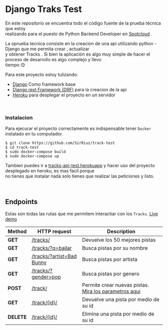 # Django Traks Test


En este repositorio se encuentra todo el código fuente de la prueba técnica que estoy<br/>
realizando para el puesto de Python Backend Developer en [Spotcloud](https://spotcloud.io/) .

La oprueba tecnica consiste en la creacion de una api utilizando python - Django que me permita
crear , actualizar <br/>y obtener Tracks . Si bien la aplicación es algo muy simple de hacer el proceso de desarrollo es algo complejo y llevo<br/>tiempo
:blush: 

Para este proyecto estoy tulizando:

* [Django](https://www.djangoproject.com/) Como framework base
* [Django rest Framework (DRF)](https://www.django-rest-framework.org/) para la creacion de la api
* [Heroku](https://heroku.com/) para desplegar el proyecto en un servidor

<br/>

### Instalacion

Para ejecurar el proyecto correctamente es indispensable tener `Docker` instalado en tu computador.
```
$ git clone https://github.com/SirRiuz/track-test
$ cd track-test
$ sudo docker-compose build
$ sudo docker-compose up
```
Tambien puedes ir a [tracks-api-test.herokuapp](https://tracks-api-test.herokuapp.com/api/v1/tracks/) y hacer uso del proyecto desplegado en heroku,
es mas facil porque<br/> no tienes que instalar nada solo tienes que realizar las peticiones y listo.

<br/>

## Endpoints

Estas son todas las rutas que me permitem interactiar con los `Tracks`. [Live demo](https://tracks-api-test.herokuapp.com/api/v1/track/)

Method | HTTP request | Description
 ------------- | ------------- | -------------
**GET** | [/tracks/](https://tracks-api-test.herokuapp.com/api/v1/tracks/) | Devuelve los 50 mejores pistas
**GET** | [/tracks/?q=bailar](https://tracks-api-test.herokuapp.com/api/v1/tracks/?q=bailar)| Busca pistas por su nombre
**GET** | [/tracks/?artist=Bad Bunny](https://tracks-api-test.herokuapp.com/api/v1/tracks/?artist=Bad%20Bunny)| Busca pistas por artista
**GET** | [/tracks/?gender=pop](https://tracks-api-test.herokuapp.com/api/v1/tracks/?gender=pop)| Busca pistas por genero
**POST** | [/track/](https://tracks-api-test.herokuapp.com/api/v1/track/)| Permite crear nuevas pistas. [Mira los parametros aqui](https://github.com/SirRiuz/track-test/blob/master/tracks/serializers.py)
**GET** | [/track/{id}/](https://tracks-api-test.herokuapp.com/api/v1/track/1/)| Devuelve una pista por medio de su id
**DELETE** | [/track/{id}/](https://tracks-api-test.herokuapp.com/api/v1/track/1/)| Elimina una pista por medio de su id




